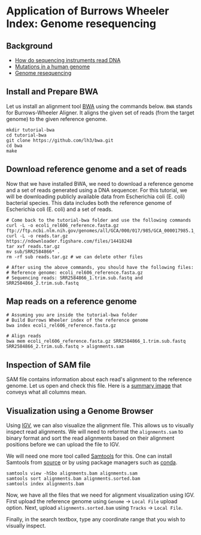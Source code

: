 # Application of Burrows Wheeler Index: Genome resequencing

## Background
- [How do sequencing instruments read DNA](https://nanoporetech.com/platform/technology)
- [Mutations in a human genome](https://www.genome.gov/about-genomics/educational-resources/fact-sheets/human-genomic-variation)
- [Genome resequencing](https://training.galaxyproject.org/training-material/topics/sequence-analysis/images/mapping/mapping.png)

## Install and Prepare BWA
Let us install an alignment tool [BWA](https://github.com/lh3/bwa) using the commands below. `BWA` stands for Burrows-Wheeler Aligner. It aligns the given set of reads (from the target genome) to the given reference genome.
```
mkdir tutorial-bwa
cd tutorial-bwa
git clone https://github.com/lh3/bwa.git
cd bwa
make
```

## Download reference genome and a set of reads
Now that we have installed BWA, we need to download a reference genome and a set of reads generated using a DNA sequencer. For this tutorial, we will be downloading publicly available data from Escherichia coli (E. coli) bacterial species. This data includes both the reference genome of Escherichia coli (E. coli) and a set of reads.

```
# Come back to the tutorial-bwa folder and use the following commands
curl -L -o ecoli_rel606_reference.fasta.gz ftp://ftp.ncbi.nlm.nih.gov/genomes/all/GCA/000/017/985/GCA_000017985.1_ASM1798v1/GCA_000017985.1_ASM1798v1_genomic.fna.gz
curl -L -o reads.tar.gz https://ndownloader.figshare.com/files/14418248
tar xvf reads.tar.gz
mv sub/SRR2584866* .
rm -rf sub reads.tar.gz # we can delete other files

# After using the above commands, you should have the following files:
# Reference genome: ecoli_rel606_reference.fasta.gz
# Sequencing reads: SRR2584866_1.trim.sub.fastq and SRR2584866_2.trim.sub.fastq
```

## Map reads on a reference genome
```
# Assuming you are inside the tutorial-bwa folder
# Build Burrows Wheeler index of the reference genome
bwa index ecoli_rel606_reference.fasta.gz

# Align reads
bwa mem ecoli_rel606_reference.fasta.gz SRR2584866_1.trim.sub.fastq SRR2584866_2.trim.sub.fastq > alignments.sam
```

## Inspection of SAM file
SAM file contains information about each read's alignment to the reference genome. Let us open and check this file. Here is a [summary image](https://www.samformat.info/images/sam_format_annotated_example.5108a0cd.jpg) that conveys what all columns mean. 

## Visualization using a Genome Browser
Using [IGV](https://igv.org), we can also visualize the alignment file. This allows us to visually inspect read alignments. We will need to reformat the `alignments.sam` to binary format and sort the read alignments based on their alignment positions before we can upload the file to IGV.

We will need one more tool called [Samtools](https://anaconda.org/bioconda/samtools) for this. One can install Samtools from [source](https://github.com/samtools/samtools#building-samtools) or by using package managers such as [conda](https://anaconda.org/bioconda/samtools).

```
samtools view -hSbo alignments.bam alignments.sam
samtools sort alignments.bam alignments.sorted.bam
samtools index alignments.bam
```

Now, we have all the files that we need for alignment visualization using IGV. First upload the reference genome using `Genome` -> `Local File` upload option. Next, upload `alignments.sorted.bam` using `Tracks` -> `Local File`. 

Finally, in the search textbox, type any coordinate range that you wish to visually inspect.
